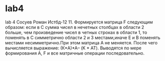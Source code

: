 # lab4
lab 4
Сосуев Роман Истбд-12
11. Формируется матрица F следующим образом: если в С сумма чисел  в нечетных столбцах в области 2 больше, чем произведение чисел в четных строках в области 1,
то поменять в С симметрично области 2 и 3 местами,иначе Е и В поменять местами несимметрично.При этом матрица А не меняется. После чего вычисляется выражение:
(К*A)*А– (K * AT). Выводятся по мере формирования А, F и все матричные операции последовательно.
